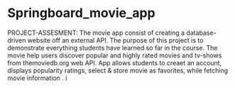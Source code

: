 # Springboard_movie_app
PROJECT-ASSESMENT: 
The movie app consist of creating a database-driven website off an external API. The purpose of this project is to demonstrate everything students have learned so far in the course. The movie help users discover popular and highly rated movies and tv-shows from themoviedb.org web API. App allows students to creaet an account, displays popularity ratings, select & store movie as favorites, while fetching movie information .
i
